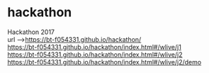 # hackathon<br/>
Hackathon 2017<br/>
url -->https://bt-f054331.github.io/hackathon/<br/>
https://bt-f054331.github.io/hackathon/index.html#/wlive/j1<br/>
https://bt-f054331.github.io/hackathon/index.html#/wlive/j2<br/>
https://bt-f054331.github.io/hackathon/index.html#/wlive/j2/demo<br/>
